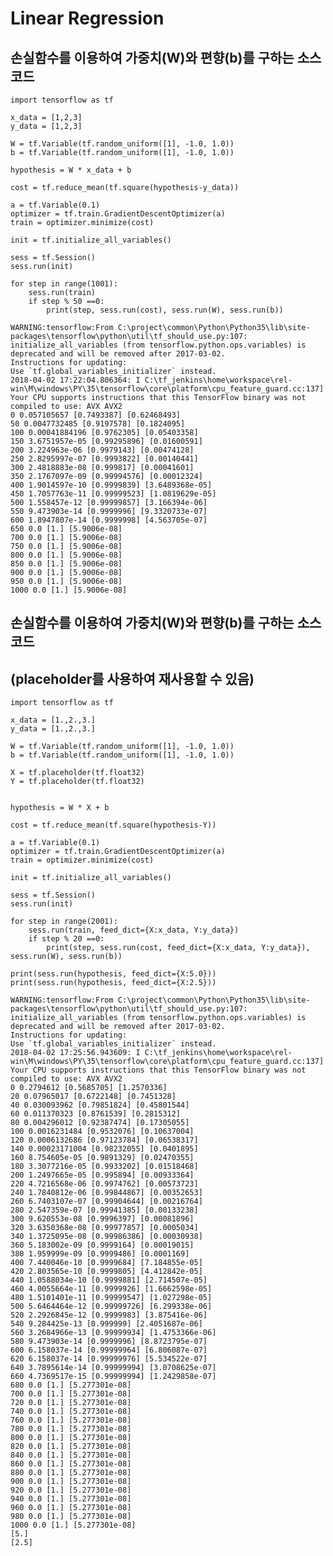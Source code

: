 # Linear Regression
## 손실함수를 이용하여 가중치(W)와 편향(b)를 구하는 소스코드
<pre><code>import tensorflow as tf

x_data = [1,2,3]
y_data = [1,2,3]

W = tf.Variable(tf.random_uniform([1], -1.0, 1.0))
b = tf.Variable(tf.random_uniform([1], -1.0, 1.0))

hypothesis = W * x_data + b

cost = tf.reduce_mean(tf.square(hypothesis-y_data))

a = tf.Variable(0.1)
optimizer = tf.train.GradientDescentOptimizer(a)
train = optimizer.minimize(cost)

init = tf.initialize_all_variables()

sess = tf.Session()
sess.run(init)

for step in range(1001):
    sess.run(train)
    if step % 50 ==0:
        print(step, sess.run(cost), sess.run(W), sess.run(b))
</code></pre>

<pre><code>WARNING:tensorflow:From C:\project\common\Python\Python35\lib\site-packages\tensorflow\python\util\tf_should_use.py:107: initialize_all_variables (from tensorflow.python.ops.variables) is deprecated and will be removed after 2017-03-02.
Instructions for updating:
Use `tf.global_variables_initializer` instead.
2018-04-02 17:22:04.806364: I C:\tf_jenkins\home\workspace\rel-win\M\windows\PY\35\tensorflow\core\platform\cpu_feature_guard.cc:137] Your CPU supports instructions that this TensorFlow binary was not compiled to use: AVX AVX2
0 0.057105657 [0.7493387] [0.62468493]
50 0.0047732485 [0.9197578] [0.1824095]
100 0.00041884196 [0.9762305] [0.05403358]
150 3.6751957e-05 [0.99295896] [0.01600591]
200 3.224963e-06 [0.9979143] [0.00474128]
250 2.8295997e-07 [0.9993822] [0.00140441]
300 2.4818883e-08 [0.999817] [0.00041601]
350 2.1767097e-09 [0.99994576] [0.00012324]
400 1.9014597e-10 [0.9999839] [3.6489368e-05]
450 1.7057763e-11 [0.99999523] [1.0819629e-05]
500 1.558457e-12 [0.99999857] [3.166394e-06]
550 9.473903e-14 [0.9999996] [9.3320733e-07]
600 1.8947807e-14 [0.9999998] [4.563705e-07]
650 0.0 [1.] [5.9006e-08]
700 0.0 [1.] [5.9006e-08]
750 0.0 [1.] [5.9006e-08]
800 0.0 [1.] [5.9006e-08]
850 0.0 [1.] [5.9006e-08]
900 0.0 [1.] [5.9006e-08]
950 0.0 [1.] [5.9006e-08]
1000 0.0 [1.] [5.9006e-08]
</code></pre>

## 손실함수를 이용하여 가중치(W)와 편향(b)를 구하는 소스코드
## (placeholder를 사용하여 재사용할 수 있음)
<pre><code>import tensorflow as tf

x_data = [1.,2.,3.]
y_data = [1.,2.,3.]

W = tf.Variable(tf.random_uniform([1], -1.0, 1.0))
b = tf.Variable(tf.random_uniform([1], -1.0, 1.0))

X = tf.placeholder(tf.float32)
Y = tf.placeholder(tf.float32)


hypothesis = W * X + b

cost = tf.reduce_mean(tf.square(hypothesis-Y))

a = tf.Variable(0.1)
optimizer = tf.train.GradientDescentOptimizer(a)
train = optimizer.minimize(cost)

init = tf.initialize_all_variables()

sess = tf.Session()
sess.run(init)

for step in range(2001):
    sess.run(train, feed_dict={X:x_data, Y:y_data})
    if step % 20 ==0:
        print(step, sess.run(cost, feed_dict={X:x_data, Y:y_data}), sess.run(W), sess.run(b))

print(sess.run(hypothesis, feed_dict={X:5.0}))
print(sess.run(hypothesis, feed_dict={X:2.5}))
</code></pre>

<pre><code>WARNING:tensorflow:From C:\project\common\Python\Python35\lib\site-packages\tensorflow\python\util\tf_should_use.py:107: initialize_all_variables (from tensorflow.python.ops.variables) is deprecated and will be removed after 2017-03-02.
Instructions for updating:
Use `tf.global_variables_initializer` instead.
2018-04-02 17:25:56.943609: I C:\tf_jenkins\home\workspace\rel-win\M\windows\PY\35\tensorflow\core\platform\cpu_feature_guard.cc:137] Your CPU supports instructions that this TensorFlow binary was not compiled to use: AVX AVX2
0 0.2794612 [0.5685705] [1.2570336]
20 0.07965017 [0.6722148] [0.7451328]
40 0.030093962 [0.79851824] [0.45801544]
60 0.011370323 [0.8761539] [0.2815312]
80 0.004296012 [0.92387474] [0.17305055]
100 0.0016231484 [0.9532076] [0.10637004]
120 0.0006132686 [0.97123784] [0.06538317]
140 0.00023171004 [0.98232055] [0.0401895]
160 8.754605e-05 [0.9891329] [0.02470355]
180 3.3077216e-05 [0.9933202] [0.01518468]
200 1.2497665e-05 [0.995894] [0.00933364]
220 4.7216568e-06 [0.9974762] [0.00573723]
240 1.7840812e-06 [0.99844867] [0.00352653]
260 6.7403107e-07 [0.99904644] [0.00216764]
280 2.547359e-07 [0.99941385] [0.00133238]
300 9.620553e-08 [0.9996397] [0.00081896]
320 3.6350368e-08 [0.99977857] [0.0005034]
340 1.3725095e-08 [0.99986386] [0.00030938]
360 5.183002e-09 [0.9999164] [0.00019015]
380 1.959999e-09 [0.9999486] [0.0001169]
400 7.440046e-10 [0.9999684] [7.184855e-05]
420 2.803565e-10 [0.9999805] [4.412842e-05]
440 1.0588034e-10 [0.9999881] [2.714507e-05]
460 4.0055664e-11 [0.9999926] [1.6662598e-05]
480 1.5101401e-11 [0.99999547] [1.027298e-05]
500 5.6464464e-12 [0.99999726] [6.299338e-06]
520 2.2926845e-12 [0.9999983] [3.875416e-06]
540 9.284425e-13 [0.999999] [2.4051687e-06]
560 3.2684966e-13 [0.99999934] [1.4753366e-06]
580 9.473903e-14 [0.9999996] [8.8723795e-07]
600 6.158037e-14 [0.99999964] [6.806087e-07]
620 6.158037e-14 [0.99999976] [5.534522e-07]
640 3.7895614e-14 [0.99999994] [3.0708625e-07]
660 4.7369517e-15 [0.99999994] [1.2429858e-07]
680 0.0 [1.] [5.277301e-08]
700 0.0 [1.] [5.277301e-08]
720 0.0 [1.] [5.277301e-08]
740 0.0 [1.] [5.277301e-08]
760 0.0 [1.] [5.277301e-08]
780 0.0 [1.] [5.277301e-08]
800 0.0 [1.] [5.277301e-08]
820 0.0 [1.] [5.277301e-08]
840 0.0 [1.] [5.277301e-08]
860 0.0 [1.] [5.277301e-08]
880 0.0 [1.] [5.277301e-08]
900 0.0 [1.] [5.277301e-08]
920 0.0 [1.] [5.277301e-08]
940 0.0 [1.] [5.277301e-08]
960 0.0 [1.] [5.277301e-08]
980 0.0 [1.] [5.277301e-08]
1000 0.0 [1.] [5.277301e-08]
[5.]
[2.5]
</code></pre>
